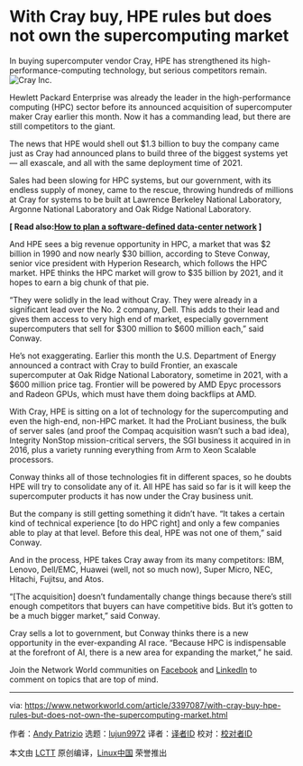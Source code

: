 [#]: collector: (lujun9972)
[#]: translator: ( )
[#]: reviewer: ( )
[#]: publisher: ( )
[#]: url: ( )
[#]: subject: (With Cray buy, HPE rules but does not own the supercomputing market)
[#]: via: (https://www.networkworld.com/article/3397087/with-cray-buy-hpe-rules-but-does-not-own-the-supercomputing-market.html)
[#]: author: (Andy Patrizio https://www.networkworld.com/author/Andy-Patrizio/)

With Cray buy, HPE rules but does not own the supercomputing market
======
In buying supercomputer vendor Cray, HPE has strengthened its high-performance-computing technology, but serious competitors remain.
![Cray Inc.][1]

Hewlett Packard Enterprise was already the leader in the high-performance computing (HPC) sector before its announced acquisition of supercomputer maker Cray earlier this month. Now it has a commanding lead, but there are still competitors to the giant.

The news that HPE would shell out $1.3 billion to buy the company came just as Cray had announced plans to build three of the biggest systems yet — all exascale, and all with the same deployment time of 2021.

Sales had been slowing for HPC systems, but our government, with its endless supply of money, came to the rescue, throwing hundreds of millions at Cray for systems to be built at Lawrence Berkeley National Laboratory, Argonne National Laboratory and Oak Ridge National Laboratory.

**[ Read also:[How to plan a software-defined data-center network][2] ]**

And HPE sees a big revenue opportunity in HPC, a market that was $2 billion in 1990 and now nearly $30 billion, according to Steve Conway, senior vice president with Hyperion Research, which follows the HPC market. HPE thinks the HPC market will grow to $35 billion by 2021, and it hopes to earn a big chunk of that pie.

“They were solidly in the lead without Cray. They were already in a significant lead over the No. 2 company, Dell. This adds to their lead and gives them access to very high end of market, especially government supercomputers that sell for $300 million to $600 million each,” said Conway.

He’s not exaggerating. Earlier this month the U.S. Department of Energy announced a contract with Cray to build Frontier, an exascale supercomputer at Oak Ridge National Laboratory, sometime in 2021, with a $600 million price tag. Frontier will be powered by AMD Epyc processors and Radeon GPUs, which must have them doing backflips at AMD.

With Cray, HPE is sitting on a lot of technology for the supercomputing and even the high-end, non-HPC market. It had the ProLiant business, the bulk of server sales (and proof the Compaq acquisition wasn’t such a bad idea), Integrity NonStop mission-critical servers, the SGI business it acquired in in 2016, plus a variety running everything from Arm to Xeon Scalable processors.

Conway thinks all of those technologies fit in different spaces, so he doubts HPE will try to consolidate any of it. All HPE has said so far is it will keep the supercomputer products it has now under the Cray business unit.

But the company is still getting something it didn’t have. “It takes a certain kind of technical experience [to do HPC right] and only a few companies able to play at that level. Before this deal, HPE was not one of them,” said Conway.

And in the process, HPE takes Cray away from its many competitors: IBM, Lenovo, Dell/EMC, Huawei (well, not so much now), Super Micro, NEC, Hitachi, Fujitsu, and Atos.

“[The acquisition] doesn’t fundamentally change things because there’s still enough competitors that buyers can have competitive bids. But it’s gotten to be a much bigger market,” said Conway.

Cray sells a lot to government, but Conway thinks there is a new opportunity in the ever-expanding AI race. “Because HPC is indispensable at the forefront of AI, there is a new area for expanding the market,” he said.

Join the Network World communities on [Facebook][3] and [LinkedIn][4] to comment on topics that are top of mind.

--------------------------------------------------------------------------------

via: https://www.networkworld.com/article/3397087/with-cray-buy-hpe-rules-but-does-not-own-the-supercomputing-market.html

作者：[Andy Patrizio][a]
选题：[lujun9972][b]
译者：[译者ID](https://github.com/译者ID)
校对：[校对者ID](https://github.com/校对者ID)

本文由 [LCTT](https://github.com/LCTT/TranslateProject) 原创编译，[Linux中国](https://linux.cn/) 荣誉推出

[a]: https://www.networkworld.com/author/Andy-Patrizio/
[b]: https://github.com/lujun9972
[1]: https://images.idgesg.net/images/article/2018/06/the_cray_xc30_piz_daint_system_at_the_swiss_national_supercomputing_centre_via_cray_inc_3x2_978x652-100762113-large.jpg
[2]: https://www.networkworld.com/article/3284352/data-center/how-to-plan-a-software-defined-data-center-network.html
[3]: https://www.facebook.com/NetworkWorld/
[4]: https://www.linkedin.com/company/network-world
